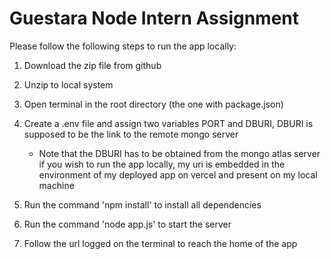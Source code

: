 # Guestara Node Intern Assignment

Please follow the following steps to run the app locally:

1. Download the zip file from github
2. Unzip to local system
3. Open terminal in the root directory (the one with package.json)
4. Create a .env file and assign two variables PORT and DBURI, DBURI is supposed to be the link to the remote mongo server

   - Note that the DBURI has to be obtained from the mongo atlas server if you wish to run the app locally, my uri is embedded in the environment of my deployed app on vercel and present on my local machine

5. Run the command 'npm install' to install all dependencies
6. Run the command 'node app.js' to start the server
7. Follow the url logged on the terminal to reach the home of the app
